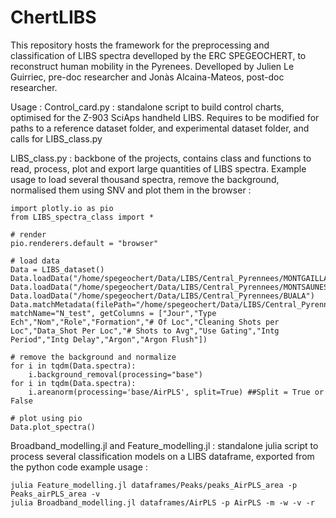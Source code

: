 # ChertLIBS
This repository hosts the framework for the preprocessing and classification of LIBS spectra develloped by the ERC SPEGEOCHERT, to reconstruct human mobility in the Pyrenees. Develloped by Julien Le Guirriec, pre-doc researcher and Jonàs Alcaina-Mateos, post-doc researcher.

Usage :
Control_card.py : standalone script to build control charts, optimised for the Z-903 SciAps handheld LIBS. Requires to be modified for paths to a reference dataset folder, and experimental dataset folder, and calls for LIBS_class.py

LIBS_class.py : backbone of the projects, contains class and functions to read, process, plot and export large quantities of LIBS spectra. 
Example usage to load several thousand spectra, remove the background, normalised them using SNV and plot them in the browser :

```
import plotly.io as pio
from LIBS_spectra_class import *

# render 
pio.renderers.default = "browser"

# load data
Data = LIBS_dataset()
Data.loadData("/home/spegeochert/Data/LIBS/Central_Pyrennees/MONTGAILLARD")
Data.loadData("/home/spegeochert/Data/LIBS/Central_Pyrennees/MONTSAUNES")
Data.loadData("/home/spegeochert/Data/LIBS/Central_Pyrennees/BUALA")
Data.matchMetadata(filePath="/home/spegeochert/Data/LIBS/Central_Pyrennees/Metadata.csv", matchName="N_test", getColumns = ["Jour","Type Ech","Nom","Role","Formation","# Of Loc","Cleaning Shots per Loc","Data_Shot Per Loc","# Shots to Avg","Use Gating","Intg Period","Intg Delay","Argon","Argon Flush"])

# remove the background and normalize
for i in tqdm(Data.spectra):
    i.background_removal(processing="base")
for i in tqdm(Data.spectra): 
    i.areanorm(processing='base/AirPLS', split=True) ##Split = True or False

# plot using pio
Data.plot_spectra()
```

Broadband_modelling.jl and Feature_modelling.jl : standalone julia script to process several classification models on a LIBS dataframe, exported from the python code
example usage :
```
julia Feature_modelling.jl dataframes/Peaks/peaks_AirPLS_area -p Peaks_airPLS_area -v
julia Broadband_modelling.jl dataframes/AirPLS -p AirPLS -m -w -v -r
```
